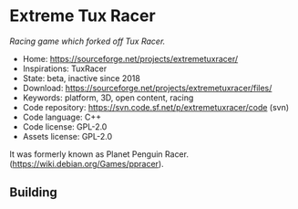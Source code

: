 # Extreme Tux Racer

_Racing game which forked off Tux Racer._

- Home: https://sourceforge.net/projects/extremetuxracer/
- Inspirations: TuxRacer
- State: beta, inactive since 2018
- Download: https://sourceforge.net/projects/extremetuxracer/files/
- Keywords: platform, 3D, open content, racing
- Code repository: https://svn.code.sf.net/p/extremetuxracer/code (svn)
- Code language: C++
- Code license: GPL-2.0
- Assets license: GPL-2.0

It was formerly known as Planet Penguin Racer. (https://wiki.debian.org/Games/ppracer).

## Building
